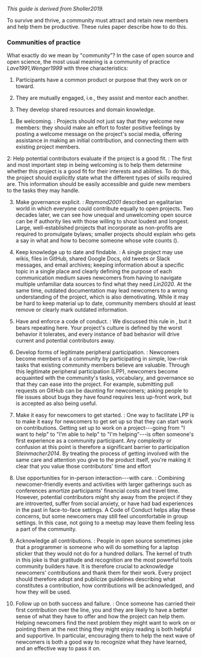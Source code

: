 ---
---

*This guide is derived from <cite>Sholler2019</cite>.*

To survive and thrive, a community must attract and retain new members and help
them be productive. These rules paper describe how to do this.

<div class="callout" markdown="1">

### Communities of practice

What exactly do we mean by "community"? In the case of open source and open
science, the most usual meaning is a <span g="community_of_practice">community
of practice</span> <cite>Lave1991,Wenger1999</cite> with three characteristics:

1.  Participants have a common product or purpose that they work on or
    toward.

2.  They are mutually engaged, i.e., they assist and mentor each another.

3.  They develop shared resources and domain knowledge.

</div>

1. Be welcoming.
:   Projects should not just say that they welcome new members: they should make
    an effort to foster positive feelings by posting a welcome message on the
    project's social media, offering assistance in making an initial
    contribution, and connecting them with existing project members.

2: Help potential contributors evaluate if the project is a good fit.
:   The first and most important step in being welcoming is to help them
    determine whether this project is a good fit for their interests and
    abilities.  To do this, the project should explicitly state what the
    different types of skills required are. This information should be easily
    accessible and guide new members to the tasks they may handle.

3. Make governance explicit.
:   <cite>Raymond2001</cite> described an egalitarian world in which everyone
    could contribute equally to open projects. Two decades later, we can see how
    unequal and unwelcoming open source can be if authority lies with those
    willing to shout loudest and longest.  Large, well-established projects that
    incorporate as non-profits are required to promulgate bylaws; smaller
    projects should explain who gets a say in what and how to become someone
    whose vote counts (<span x="important"/>).

4. Keep knowledge up to date and findable.
:   A single project may use wikis, files in GitHub, shared Google Docs, old
    tweets or Slack messages, and email archives; keeping information about a
    specific topic in a single place and clearly defining the purpose of each
    communication medium saves newcomers from having to navigate multiple
    unfamiliar data sources to find what they need <cite>Lin2020</cite>.  At the
    same time, outdated documentation may lead newcomers to a wrong
    understanding of the project, which is also demotivating. While it may be
    hard to keep material up to date, community members should at least remove
    or clearly mark outdated information.

5. Have and enforce a code of conduct.
:   We discussed this rule in <span x="project"/>, but it bears repeating here.
    Your project's culture is defined by the worst behavior it tolerates, and
    every instance of bad behavior will drive current and potential contributors
    away.

6. Develop forms of legitimate peripheral participation.
:   Newcomers become members of a community by participating in simple, low-risk
    tasks that existing community members believe are valuable. Through this
    <span g="lpp">legitimate peripheral participation</span> (LPP), newcomers
    become acquainted with the community's tasks, vocabulary, and governance so
    that they can ease into the project. For example, submitting pull requests
    on GitHub can be daunting for newcomers; asking people to file issues about
    bugs they have found requires less up-front work, but is accepted as also
    being useful.

7. Make it easy for newcomers to get started.
:   One way to facilitate LPP is to make it easy for newcomers to get set up so
    that they can start work on contributions. Getting set up to work on a
    project---going from "I want to help" to "I'm able to help" to "I'm
    helping"---is often someone's first experience as a community
    participant. Any complexity or confusion at this point is therefore a
    significant barrier to participation <cite>Steinmacher2014</cite>. By
    treating the process of getting involved with the same care and attention
    you give to the product itself, you're making it clear that you value those
    contributors' time and effort

8. Use opportunities for in-person interaction---with care.
:   Combining newcomer-friendly events and activities with larger gatherings
    such as conferences amortize participants' financial costs and travel time.
    However, potential contributors might shy away from the project if they are
    introverted, suffer from social anxiety, or have had bad experiences in the
    past in face-to-face settings. A Code of Conduct helps allay these concerns,
    but some newcomers may still feel uncomfortable in group settings. In this
    case, not going to a meetup may leave them feeling less a part of the
    community.

9. Acknowledge all contributions.
:   People in open source sometimes joke that a programmer is someone who will
    do something for a laptop sticker that they would not do for a hundred
    dollars. The kernel of truth in this joke is that gratitude and recognition
    are the most powerful tools community builders have. It is therefore crucial
    to acknowledge newcomers' contributions and thank them for their work.
    Every project should therefore adopt and publicize guidelines describing
    what constitutes a contribution, how contributions will be acknowledged, and
    how they will be used.

10. Follow up on both success and failure.
:   Once someone has carried their first contribution over the line, you and
    they are likely to have a better sense of what they have to offer and how
    the project can help them. Helping newcomers find the next problem they
    might want to work on or pointing them at the next thing they might enjoy
    reading is both helpful and supportive. In particular, encouraging them to
    help the next wave of newcomers is both a good way to recognize what they
    have learned, and an effective way to pass it on.
